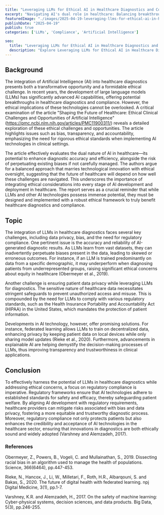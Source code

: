 ```yaml
---
title: "Leveraging LLMs for Ethical AI in Healthcare Diagnostics and Compliance"
excerpt: "Navigating AI's dual role in healthcare: Balancing breakthrough diagnostics with ethical standards is crucial for equitable, safe, and effective patient care."
featuredImage: "./images/2025-04-19-leveraging-llms-for-ethical-ai-in-healthcare-diagnostics-and-compliance.jpg"
publishDate: "2025-04-19"
publish: true
categories: ['LLMs', 'Compliance', 'Artificial Intelligence']

seo:
  title: "Leveraging LLMs for Ethical AI in Healthcare Diagnostics and Compliance - Policy and Innovation"
  description: "Explore Leveraging LLMs for Ethical AI in Healthcare Diagnostics and Compliance through a critical lens, with action-oriented recommendations."
---
```


## Background

The integration of Artificial Intelligence (AI) into healthcare diagnostics presents both a transformative opportunity and a formidable ethical challenge. In recent years, the development of large language models (LLMs) has significantly advanced AI capabilities, offering potential breakthroughs in healthcare diagnostics and compliance. However, the ethical implications of these technologies cannot be overlooked. A critical examination of the article "Shaping the Future of Healthcare: Ethical Clinical Challenges and Opportunities of Artificial Intelligence" (https://pmc.ncbi.nlm.nih.gov/articles/PMC11900311/) reveals a detailed exploration of these ethical challenges and opportunities. The article highlights issues such as bias, transparency, and accountability, emphasizing the need for rigorous ethical standards when implementing AI technologies in clinical settings. 

The article effectively evaluates the dual nature of AI in healthcare—its potential to enhance diagnostic accuracy and efficiency, alongside the risk of perpetuating existing biases if not carefully managed. The authors argue for a balanced approach that marries technological innovation with ethical oversight, suggesting that the future of healthcare will depend on how well these challenges are navigated. This underscores the importance of integrating ethical considerations into every stage of AI development and deployment in healthcare. The report serves as a crucial reminder that while LLMs and other AI technologies possess immense potential, they must be designed and implemented with a robust ethical framework to truly benefit healthcare diagnostics and compliance.

## Topic

The integration of LLMs in healthcare diagnostics faces several key challenges, including data privacy, bias, and the need for regulatory compliance. One pertinent issue is the accuracy and reliability of AI-generated diagnostic results. As LLMs learn from vast datasets, they can inadvertently perpetuate biases present in the data, leading to skewed or erroneous outcomes. For instance, if an LLM is trained predominantly on data from a specific demographic, it may underperform when diagnosing patients from underrepresented groups, raising significant ethical concerns about equity in healthcare (Obermeyer et al., 2019).

Another challenge is ensuring patient data privacy while leveraging LLMs for diagnostics. The sensitive nature of healthcare data necessitates stringent safeguards to prevent unauthorized access and misuse. This is compounded by the need for LLMs to comply with various regulatory standards, such as the Health Insurance Portability and Accountability Act (HIPAA) in the United States, which mandates the protection of patient information.

Developments in AI technology, however, offer promising solutions. For instance, federated learning allows LLMs to train on decentralized data, enhancing privacy by keeping patient data on local devices while only sharing model updates (Rieke et al., 2020). Furthermore, advancements in explainable AI are helping demystify the decision-making processes of LLMs, thus improving transparency and trustworthiness in clinical applications.

## Conclusion

To effectively harness the potential of LLMs in healthcare diagnostics while addressing ethical concerns, a focus on regulatory compliance is imperative. Regulatory frameworks ensure that AI technologies adhere to established standards for safety and efficacy, thereby safeguarding patient welfare. By aligning AI development with regulatory requirements, healthcare providers can mitigate risks associated with bias and data privacy, fostering a more equitable and trustworthy diagnostic process. Moreover, regulatory compliance not only protects patients but also enhances the credibility and acceptance of AI technologies in the healthcare sector, ensuring that innovations in diagnostics are both ethically sound and widely adopted (Varshney and Alemzadeh, 2017).

### References

Obermeyer, Z., Powers, B., Vogeli, C. and Mullainathan, S., 2019. Dissecting racial bias in an algorithm used to manage the health of populations. Science, 366(6464), pp.447-453.

Rieke, N., Hancox, J., Li, W., Milletari, F., Roth, H.R., Albarqouni, S. and Bakas, S., 2020. The future of digital health with federated learning. npj Digital Medicine, 3(1), pp.1-7.

Varshney, K.R. and Alemzadeh, H., 2017. On the safety of machine learning: Cyber-physical systems, decision sciences, and data products. Big Data, 5(3), pp.246-255.